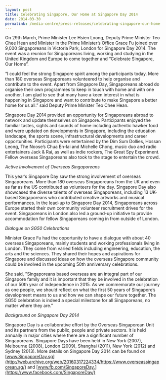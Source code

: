 ```yaml
---
layout: post
title: Celebrating Singapore, Our Home at Singapore Day 2014
date: 2014-03-30
permalink: /media-centre/press-releases/celebrating-singapore-our-home-at-singapore-day-2014
---
```

On 29th March, Prime Minister Lee Hsien Loong, Deputy Prime Minister Teo Chee Hean and Minister in the Prime Minister’s Office Grace Fu joined over 9,000 Singaporeans in Victoria Park, London for Singapore Day 2014. The event was a reunion for Singaporeans living, working and studying in the United Kingdom and Europe to come together and “Celebrate Singapore, Our Home”.

“I could feel the strong Singapore spirit among the participants today. More than 180 overseas Singaporeans volunteered to help organise and contribute to the event. Apart from Singapore Day, Singaporeans abroad do organise their own programmes to keep in touch with home and with one another. I am glad to see that many have a keen interest in what is happening in Singapore and want to contribute to make Singapore a better home for us all.” said Deputy Prime Minister Teo Chee Hean.

Singapore Day 2014 provided an opportunity for Singaporeans abroad to network and update themselves on Singapore. Participants enjoyed the familiar tastes, sights and sounds of home including authentic hawker food and were updated on developments in Singapore, including the education landscape, the sports scene, infrastructural developments and career opportunities. Participants were entertained by the Dim Sum Dollies, Hossan Leong, The Noose’s Chua En-lai and Michelle Chong, music duo and radio entertainers Jack & Rai, as well as indie rockers, The Great Spy Experiment. Fellow overseas Singaporeans also took to the stage to entertain the crowd.

_Active Involvement of Overseas Singaporeans_

This year’s Singapore Day saw the strong involvement of overseas Singaporeans. More than 180 overseas Singaporeans from the UK and even as far as the US contributed as volunteers for the day. Singapore Day also showcased the diverse talents of overseas Singaporeans, including 13 UK-based Singaporeans who contributed creative artworks and musical performances. In the lead-up to Singapore Day 2014, Singaporeans across Europe started their own community volunteer recruitment drives for the event. Singaporeans in London also led a ground-up initiative to provide accommodation for fellow Singaporeans coming in from outside of London.

_Dialogue on SG50 Celebrations_

Minister Grace Fu had the opportunity to have a dialogue with about 40 overseas Singaporeans, mainly students and working professionals living in London. They come from varied fields including engineering, education, the arts and the sciences. They shared their hopes and aspirations for Singapore and discussed ideas on how the overseas Singapore community could be involved in the upcoming 50th anniversary celebrations.

She said, "Singaporeans based overseas are an integral part of our Singapore family and it is important that they be involved in the celebration of our 50th year of independence in 2015. As we commemorate our journey as one people, we should reflect on what the first 50 years of Singapore’s development means to us and how we can shape our future together. The SG50 celebration is indeed a special milestone for all Singaporeans, no matter where they are.”

_Background on Singapore Day 2014_

Singapore Day is a collaborative effort by the Overseas Singaporean Unit and its partners from the public, people and private sectors. It is held annually in major cities where there are a significant number of Singaporeans. Singapore Days have been held in New York (2007), Melbourne (2008), London (2009), Shanghai (2011), New York (2012) and Sydney (2013). More details on Singapore Day 2014 can be found on [www.SingaporeDay.sg](http://web.archive.org/web/20160317224334/https://www.overseassingaporean.sg/) and [www.fb.com/SingaporeDay.](https://www.facebook.com/SingaporeDay/)